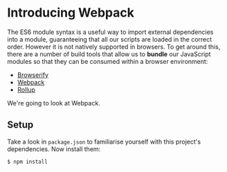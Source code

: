 # Introducing Webpack

The ES6 module syntax is a useful way to import external dependencies into a module, guaranteeing that all our scripts
are loaded in the correct order. However it is not natively supported in browsers. To get around this, there are a 
number of build tools that allow us to **bundle** our JavaScript modules so that they can be consumed within a browser 
environment:

- [Browserify](http://browserify.org/)
- [Webpack](https://webpack.js.org/)
- [Rollup](https://rollupjs.org/)

We're going to look at Webpack.

## Setup

Take a look in `package.json` to familiarise yourself with this project's dependencies. Now install them:

```
$ npm install
```

